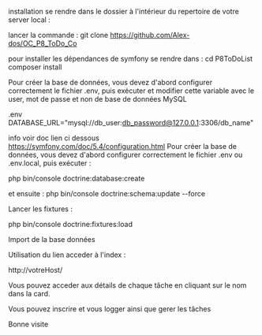 <!-- codacy-status -->
<!-- /codacy-status -->

installation se rendre dans le dossier à l'intérieur du repertoire de votre server local :

 lancer la commande : git clone https://github.com/Alex-dos/OC_P8_ToDo_Co

pour installer les dépendances de symfony se rendre dans : cd P8ToDoList composer install

Pour créer la base de données, vous devez d'abord configurer correctement le fichier .env, puis exécuter et modifier cette variable avec le user, mot de passe et non de base de données MySQL

.env DATABASE_URL="mysql://db_user:db_password@127.0.0.1:3306/db_name"

info voir doc lien ci dessous https://symfony.com/doc/5.4/configuration.html Pour créer la base de données, vous devez d'abord configurer correctement le fichier .env ou .env.local, puis exécuter :

php bin/console doctrine:database:create

et ensuite : php bin/console doctrine:schema:update --force

Lancer les fixtures :

php bin/console doctrine:fixtures:load

Import de la base données

Utilisation du lien acceder à l'index :

http://votreHost/

Vous pouvez acceder aux détails de chaque tâche en cliquant sur le nom dans la card.

Vous pouvez inscrire et vous logger ainsi que gerer les tâches

Bonne visite
